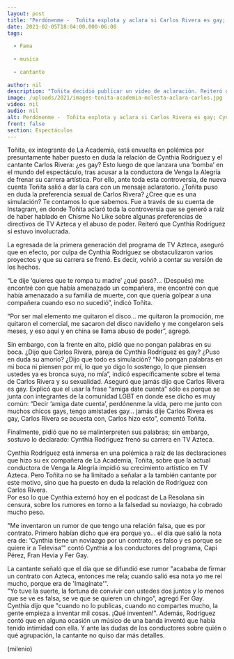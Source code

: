 ```yaml
---
layout: post
title: "Perdónenme -  Toñita explota y aclara si Carlos Rivera es gay; Cynthia Rodríguez responde"
date: 2021-02-05T18:04:00.000-06:00
tags:
  
  - Fama
  
  - musica
  
  - cantante
  
author: nil
description: "Toñita decidió publicar un video de aclaración. Reiteró que Cynthia Rodríguez frenó su carrera en TV Azteca y explicó por qué usó la frase: amiga date cuenta. ¿Dijo que Carlos Rivera es gay? Te contamos lo que dijo la ex integrante de 'La Academia' "
image: /uploads/2021/images-tonita-academia-molesta-aclara-carlos.jpg
video: nil
audio: nil
alt: Perdónenme -  Toñita explota y aclara si Carlos Rivera es gay; Cynthia Rodríguez responde
front: false
section: Espectáculos
---
```


Toñita, ex integrante de La Academia, está envuelta en polémica por presuntamente haber puesto en duda la relación de Cynthia Rodríguez y el cantante Carlos Rivera: ¿es gay? Esto luego de que lanzara una ‘bomba’ en el mundo del espectáculo, tras acusar a la conductora de Venga la Alegría de frenar su carrera artística. Por ello, ante toda esta controversia, de nueva cuenta Toñita salió a dar la cara con un mensaje aclaratorio. ¿Toñita puso en duda la preferencia sexual de Carlos Rivera? ¿Cree que es una simulación? Te contamos lo que sabemos. 
Fue a través de su cuenta de Instagram, en donde Toñita aclaró toda la controversia que se generó a raíz de haber hablado en Chisme No Like sobre algunas preferencias de directivos de TV Azteca y el abuso de poder. Reiteró que Cynthia Rodríguez sí estuvo involucrada. 

La egresada de la primera generación del programa de TV Azteca, aseguró que en efecto, por culpa de Cynthia Rodríguez se obstaculizaron varios proyectos y que su carrera se frenó. Es decir, volvió a contar su versión de los hechos. 

“Le dije ‘quieres que te rompa tu madre’ ¿qué pasó?... (Después) me encontré con que había amenazado un compañera, me encontré con que había amenazado a su familia de muerte, con que quería golpear a una compañera cuando eso no sucedió”, indicó Toñita.

“Por ser mal elemento me quitaron el disco... me quitaron la promoción, me quitaron el comercial, me sacaron del disco navideño y me congelaron seis meses, y eso aquí y en china se llama abuso de poder”, agregó. 

Sin embargo, con la frente en alto, pidió que no pongan palabras en su boca. ¿Dijo que Carlos Rivera, pareja de Cynthia Rodríguez es gay? ¿Puso en duda su amorío? ¿Dijo que todo es simulación?
“No pongan palabras en mi boca ni piensen por mí, lo que yo digo lo sostengo, lo que piensen ustedes ya es bronca suya, no mía”, indicó específicamente sobre el tema de Carlos Rivera y su sexualidad. 
Aseguró que jamás dijo que Carlos Rivera es gay. Explicó que el usar la frase “amiga date cuenta” sólo es porque se junta con integrantes de la comunidad LGBT en donde ese dicho es muy común: 
“Decir ‘amiga date cuenta’, perdónenme la vida, pero me junto con muchos chicos gays, tengo amistades gay… jamás dije Carlos Rivera es gay, Carlos Rivera se acuesta con, Carlos hizo esto”, comentó Toñita. 

Finalmente, pidió que no se malinterpreten sus palabras; sin embargo, sostuvo lo declarado: Cynthia Rodríguez frenó su carrera en TV Azteca. 

Cynthia Rodríguez está inmersa en una polémica a raíz de las declaraciones que hizo su ex compañera de La Academia, Toñita, sobre que la actual conductora de Venga la Alegría impidió su crecimiento artístico en TV Azteca. Pero Toñita no se ha limitado a señalar a la también cantante por este motivo, sino que ha puesto en duda la relación de Rodríguez con Carlos Rivera.  
Por eso lo que Cynthia externó hoy en el podcast de La Resolana sin censura, sobre los rumores en torno a la falsedad su noviazgo, ha cobrado mucho peso.  

"Me inventaron un rumor de que tengo una relación falsa, que es por contrato. Primero habían dicho que era porque yo... el día que salió la nota era de: 'Cynthia tiene un noviazgo por un contrato, es falso y es porque se quiere ir a Televisa'" contó Cynthia a los conductores del programa, Capi Pérez, Fran Hevia y Fer Gay.

La cantante señaló que el día que se difundió ese rumor "acababa de firmar un contrato con Azteca, entonces me reía; cuando salió esa nota yo me reí mucho, porque era de 'Imagínate'".  
"Yo tuve la suerte, la fortuna de convivir con ustedes dos juntos y lo menos que se ve es falsa, se ve que se quieren un chingo", agregó Fer Gay.  
Cynthia dijo que "cuando no lo publicas, cuando no compartes mucho, la gente empieza a inventar mil cosas. ¡Qué inventen!". 
 Además, Rodríguez contó que en alguna ocasión un músico de una banda inventó que había tenido intimidad con ella. Y ante las dudas de los conductores sobre quién o qué agrupación, la cantante no quiso dar más detalles.  

(milenio)
